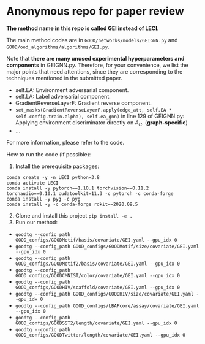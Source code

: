 # Anonymous repo for paper review

**The method name in this repo is called GEI instead of LECI**.

The main method codes are in `GOOD/networks/models/GEIGNN.py` and `GOOD/ood_algorithms/algorithms/GEI.py`.

Note that **there are many unused experimental hyperparameters and components** in
GEIGNN.py. Therefore, for your convenience, we list the major points that need attentions, since
they are corresponding to the techniques mentioned in the submitted paper.

* self.EA: Environment adversarial component.
* self.LA: Label adversarial component.
* GradientReverseLayerF: Gradient reverse component.
* `set_masks(GradientReverseLayerF.apply(edge_att, self.EA * self.config.train.alpha), self.ea_gnn)` in line 129 of GEIGNN.py:
Applying environment discriminator directly on $A_C$. (**graph-specific**)
* ...

For more information, please refer to the code.

How to run the code (if possible):

1. Install the prerequisite packages:
```shell
conda create -y -n LECI python=3.8
conda activate LECI
conda install -y pytorch==1.10.1 torchvision==0.11.2 torchaudio==0.10.1 cudatoolkit=11.3 -c pytorch -c conda-forge
conda install -y pyg -c pyg
conda install -y -c conda-forge rdkit==2020.09.5
```
2. Clone and install this project `pip install -e .`
3. Run our method: 
* `goodtg --config_path GOOD_configs/GOODMotif/basis/covariate/GEI.yaml --gpu_idx 0`
* `goodtg --config_path GOOD_configs/GOODMotif/size/covariate/GEI.yaml --gpu_idx 0`
* `goodtg --config_path GOOD_configs/GOODMotif2/basis/covariate/GEI.yaml --gpu_idx 0`
* `goodtg --config_path GOOD_configs/GOODCMNIST/color/covariate/GEI.yaml --gpu_idx 0`
* `goodtg --config_path GOOD_configs/GOODHIV/scaffold/covariate/GEI.yaml --gpu_idx 0`
* `goodtg --config_path GOOD_configs/GOODHIV/size/covariate/GEI.yaml --gpu_idx 0`
* `goodtg --config_path GOOD_configs/LBAPcore/assay/covariate/GEI.yaml --gpu_idx 0`
* `goodtg --config_path GOOD_configs/GOODSST2/length/covariate/GEI.yaml --gpu_idx 0`
* `goodtg --config_path GOOD_configs/GOODTwitter/length/covariate/GEI.yaml --gpu_idx 0`
